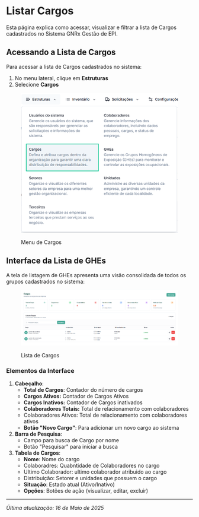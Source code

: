 # Listar Cargos

Esta página explica como acessar, visualizar e filtrar a lista de Cargos cadastrados no Sistema GNRx Gestão de EPI.

## Acessando a Lista de Cargos

Para acessar a lista de Cargos cadastrados no sistema:

1. No menu lateral, clique em **Estruturas**
2. Selecione **Cargos**

<figure><img src="../../.gitbook/assets/image (35) (1).png" alt=""><figcaption><p>Menu de Cargos</p></figcaption></figure>

## Interface da Lista de GHEs

A tela de listagem de GHEs apresenta uma visão consolidada de todos os grupos cadastrados no sistema:

<figure><img src="../../.gitbook/assets/image (36) (1).png" alt=""><figcaption><p>Lista de Cargos</p></figcaption></figure>

### Elementos da Interface

1. **Cabeçalho**:
   * **Total de Cargos**: Contador do número de cargos
   * **Cargos Ativos:** Contador de Cargos Ativos
   * **Cargos Inativos:** Contador de Cargos inativados
   * **Colaboradores Totais:** Total de relacionamento com colaboradores
   * Colaboradores Ativos: Total de relacionamento com colaboradores ativos
   * **Botão "Novo Cargo"**: Para adicionar um novo cargo ao sistema
2. **Barra de Pesquisa**:
   * Campo para busca de Cargo por nome
   * Botão "Pesquisar" para iniciar a busca
3. **Tabela de Cargos**:
   * **Nome**: Nome do cargo
   * Colaboradres: Quabntidade de Colaboradores no cargo
   * Ultimo Colaborador: ultimo colaborador atribuido ao cargo
   * Distribuição: Setorer e unidades que possuem o cargo
   * **Situação**: Estado atual (Ativo/Inativo)
   * **Opções**: Botões de ação (visualizar, editar, excluir)

***

_Última atualização: 16 de Maio de 2025_
